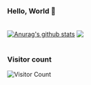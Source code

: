 ### Hello, World 👋

<!--
**nightcoder26/nightcoder26** is a ✨ _special_ ✨ repository because its `README.md` (this file) appears on your GitHub profile.

Here are some ideas to get you started:

- 🔭 I’m currently working on ...
- 🌱 I’m currently learning ...
- 👯 I’m looking to collaborate on ...
- 🤔 I’m looking for help with ...
- 💬 Ask me about ...
- 📫 How to reach me: ...
- 😄 Pronouns: ...
- ⚡ Fun fact: ...
-->
<br>
<a href="https://github.com/nightcoder26/github-readme-stats"><img align="center" src="https://github-readme-stats.vercel.app/api?username=nightcoder26&show_icons=true&include_all_commits=true&theme=buefy&hide_border=true" alt="Anurag's github stats" /></a> <a href="https://github.com/nightcoder26/github-readme-stats"><img align="center" src="https://github-readme-stats.vercel.app/api/top-langs/?username=nightcoder26&layout=compact&theme=buefy&hide_border=true" /></a> 
<br>
<br>

 ### Visitor count
![Visitor Count](https://profile-counter.glitch.me/nightcoder26/count.svg)

<br>
<br>

